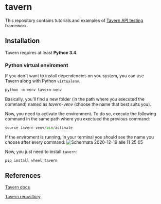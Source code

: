 # tavern

This repository contains tutorials and examples of [Tavern API testing](https://tavern.readthedocs.io/en/latest/index.html) framework.

## Installation

Tavern requires at least **Python 3.4**.

### Python virtual enviroment

If you don't want to install dependencies on you system, you can use Tavern along with Python `virtualenv`.

```python
python -m venv tavern-venv
```

Basically, you'll find a new folder (in the path where you executed the command) named as *tavern-venv* (choose the name that best suits you).

Now, you need to activate the environment. To do so, execute the following command in the same path where you exectued the previous command:

```python
source tavern-venv/bin/activate
```

If the enviroment is running, in your terminal you should see the name you choose after every command:
![Schermata 2020-12-19 alle 11 25 05](https://user-images.githubusercontent.com/503447/102687306-635d1a80-41ee-11eb-8a86-4e9db75cb46a.png)



Now, you just need to install `tavern`:

```python
pip install wheel tavern
```





## References

[Tavern docs](https://tavern.readthedocs.io/en/latest/index.html#)

[Tavern repository](https://github.com/taverntesting/tavern/blob/master/docs/source/index.md)

